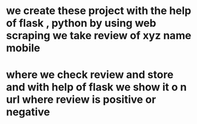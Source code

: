 # we create these project  with  the help of flask , python  by using web scraping we take review of xyz name mobile 
# where we check  review   and store and with help of flask we show it o n url where review is positive or negative  
